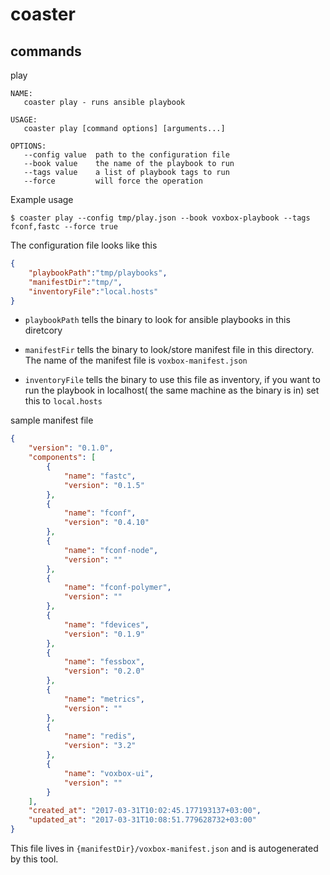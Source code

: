 # coaster

## commands

play

```
NAME:
   coaster play - runs ansible playbook

USAGE:
   coaster play [command options] [arguments...]

OPTIONS:
   --config value  path to the configuration file
   --book value    the name of the playbook to run
   --tags value    a list of playbook tags to run
   --force         will force the operation
```
Example usage

```
$ coaster play --config tmp/play.json --book voxbox-playbook --tags fconf,fastc --force true
```

The configuration file looks like this 

```json
{
    "playbookPath":"tmp/playbooks",
    "manifestDir":"tmp/",
    "inventoryFile":"local.hosts"
}
```
* `playbookPath` tells the binary to look for ansible playbooks in this diretcory

* `manifestFir` tells the binary to look/store manifest file in this directory. The name of the manifest file is `voxbox-manifest.json`

* `inventoryFile` tells the binary to use this file as inventory, if you want to run the playbook in localhost( the same machine as the binary is in) set this to `local.hosts`

sample manifest file

```json
{
	"version": "0.1.0",
	"components": [
		{
			"name": "fastc",
			"version": "0.1.5"
		},
		{
			"name": "fconf",
			"version": "0.4.10"
		},
		{
			"name": "fconf-node",
			"version": ""
		},
		{
			"name": "fconf-polymer",
			"version": ""
		},
		{
			"name": "fdevices",
			"version": "0.1.9"
		},
		{
			"name": "fessbox",
			"version": "0.2.0"
		},
		{
			"name": "metrics",
			"version": ""
		},
		{
			"name": "redis",
			"version": "3.2"
		},
		{
			"name": "voxbox-ui",
			"version": ""
		}
	],
	"created_at": "2017-03-31T10:02:45.177193137+03:00",
	"updated_at": "2017-03-31T10:08:51.779628732+03:00"
}
```
This file lives in `{manifestDir}/voxbox-manifest.json` and is autogenerated by this tool.